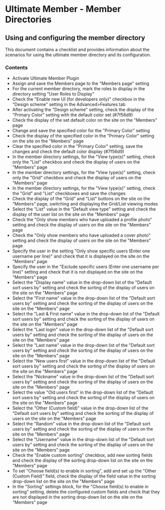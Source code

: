 # Ultimate Member - Member Directories

## Using and configuring the member directory

This document contains a checklist and provides information about the scenarios for using the ultimate member directory and its configuration.

### Contents

- Activate Ultimate Member Plugin
- Assign and save the Members page to the "Members page" setting
- For the current member directory, mark the roles to display in the directory setting "User Roles to Display"
- Check the "Enable new UI (for developers only)" checkbox in the "Design scheme" setting in the Advanced>Features tab
- After activating the "Design scheme" setting, check the display of the "Primary Color" setting with the default color set (#7f56d9)
- Check the display of the set default color on the site on the "Members" page
- Change and save the specified color for the "Primary Color" setting
- Check the display of the specified color in the "Primary Color" setting on the site on the "Members" page
- Clear the specified color in the "Primary Color" setting, save the changes and check the default color display (#7f56d9)
- In the member directory settings, for the "View type(s)" setting, check only the "List" checkbox and check the display of users on the "Members" page
- In the member directory settings, for the "View type(s)" setting, check only the "Grid" checkbox and check the display of users on the "Members" page
- In the member directory settings, for the "View type(s)" setting, check the "Grid" and "List" checkboxes and save the changes
- Check the display of the "Grid" and "List" buttons on the site on the "Members" page, switching and displaying the Grid/List viewing modes
- Select the "List" value in the "Default view type" setting and check the display of the user list on the site on the "Members" page
- Check the "Only show members who have uploaded a profile photo" setting and check the display of users on the site on the "Members" page
- Check the "Only show members who have uploaded a cover photo" setting and check the display of users on the site on the "Members" page
- Specify the user in the setting "Only show specific users (Enter one username per line)" and check that it is displayed on the site on the "Members" page
- Specify the user in the "Exclude specific users (Enter one username per line)" setting and check that it is not displayed on the site on the "Members" page
- Select the "Display name" value in the drop-down list of the "Default sort users by" setting and check the sorting of the display of users on the site on the "Members" page
- Select the "First name" value in the drop-down list of the "Default sort users by" setting and check the sorting of the display of users on the site on the "Members" page
- Select the "Last & First name" value in the drop-down list of the "Default sort users by" setting and check the sorting of the display of users on the site on the "Members" page
- Select the "Last login" value in the drop-down list of the "Default sort users by" setting and check the sorting of the display of users on the site on the "Members" page
- Select the "Last name" value in the drop-down list of the "Default sort users by" setting and check the sorting of the display of users on the site on the "Members" page
- Select the "New users first" value in the drop-down list of the "Default sort users by" setting and check the sorting of the display of users on the site on the "Members" page
- Select the "Nickname" value in the drop-down list of the "Default sort users by" setting and check the sorting of the display of users on the site on the "Members" page
- Select the value "Old users first" in the drop-down list of the "Default sort users by" setting and check the sorting of the display of users on the site on the "Members" page
- Select the "Other (Custom field)" value in the drop-down list of the "Default sort users by" setting and check the sorting of the display of users on the site on the "Members" page
- Select the "Random" value in the drop-down list of the "Default sort users by" setting and check the sorting of the display of users on the site on the "Members" page
- Select the "Username" value in the drop-down list of the "Default sort users by" setting and check the sorting of the display of users on the site on the "Members" page
- Check the "Enable custom sorting" checkbox, add new sorting fields and check the display of the sorting drop-down list on the site on the "Members" page
- To set "Choose field(s) to enable in sorting", add and set up the "Other (Custom Field)" field, check the display of the field value in the sorting drop-down list on the site on the "Members" page
- In the "Sorting" settings block, for the "Choose field(s) to enable in sorting" setting, delete the configured custom fields and check that they are not displayed in the sorting drop-down list on the site on the "Members" page
